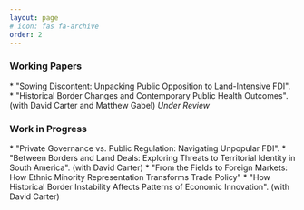 ```yaml
---
layout: page
# icon: fas fa-archive
order: 2
---
```


<h3> Working Papers </h3> 
* "Sowing Discontent: Unpacking Public Opposition to Land-Intensive FDI".
* "Historical Border Changes and Contemporary Public Health Outcomes". (with David Carter and Matthew Gabel) <em>Under
Review</em>
<br>
<h3> Work in Progress </h3>
* "Private Governance vs. Public Regulation: Navigating Unpopular FDI".
* "Between Borders and Land Deals: Exploring Threats to Territorial Identity in South America". (with David Carter)
* "From the Fields to Foreign Markets: How Ethnic Minority Representation Transforms Trade Policy"
* "How Historical Border Instability Affects Patterns of Economic Innovation". (with David Carter)
